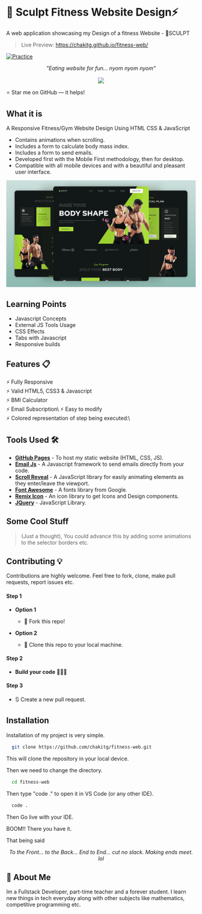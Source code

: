 #  💪 Sculpt Fitness Website Design⚡️

A web application showcasing my Design of a fitness Website - 💪SCULPT

> Live Preview: https://chakitg.github.io/fitness-web/

[![Practice](https://img.shields.io/badge/Practice-HTML/CSS/JS-orange.svg)]()

_<p align="center">"Eating website for fun... nyom nyom nyom"</p>_

<div align="center" style="text-align:center; margin:auto;">
<img align="center" src="https://i.imgur.com/EgCvXyK.png" width="150"/>
</div>


:star: Star me on GitHub — it helps!


## What it is
A Responsive Fitness/Gym Website Design Using HTML CSS & JavaScript
- Contains animations when scrolling.
- Includes a form to calculate body mass index.
- Includes a form to send emails.
- Developed first with the Mobile First methodology, then for desktop.
- Compatible with all mobile devices and with a beautiful and pleasant user interface.

![preview img](/preview.png)

## Learning Points
- Javascript Concepts
- External JS Tools Usage
- CSS Effects
- Tabs with Javascript
- Responsive builds

## Features 📋
⚡️ Fully Responsive\
⚡️ Valid HTML5, CSS3 & Javascript\
⚡️ BMI Calculator\
⚡️ Email Subscription\ 
⚡️ Easy to modify\
⚡️ Colored representation of step being executed:\


## Tools Used 🛠️
* [<b>GitHub Pages</b>](https://github.com/chakitg/sorting_visualiser/settings/pages) - To host my static website (HTML, CSS, JS).
* [<b>Email Js</b>](https://www.emailjs.com/) - A Javascript framework to send emails directly from your code.
* [<b>Scroll Reveal</b>](https://scrollrevealjs.org/) - A JavaScript library for easily animating elements as they enter/leave the viewport.
* [<b>Font Awesome</b>](https://fonts.google.com/) - A fonts library from Google.
* [<b>Remix Icon</b>](https://remixicon.com/) - An icon library to get Icons and Design components.
* [<b>JQuery</b>](https://jquery.com/) - JavaScript Library.

## Some Cool Stuff
> (Just a thought), You could advance this by adding some animations to the selector borders etc.

## Contributing 💡
Contributions are highly welcome. Feel free to fork, clone, make pull requests, report issues etc.
#### Step 1

- **Option 1**
    - 🍴 Fork this repo!

- **Option 2**
    - 👯 Clone this repo to your local machine.


#### Step 2

- **Build your code** 🔨🔨🔨

#### Step 3

- 🔃 Create a new pull request.

## Installation
Installation of my project is very simple. 

```bash
  git clone https://github.com/chakitg/fitness-web.git
```
This will clone the repository in your local device.

Then we need to change the directory.

```bash
  cd fitness-web
```

Then type "code ." to open it in VS Code (or any other IDE).
```bash
  code .
```

Then Go live with your IDE.

BOOM!! There you have it.

That being said
_<p align="center">To the Front... to the Back... End to End... cut no slack. Making ends meet. lol</p>_

## 🚀 About Me
Im a Fullstack Developer, part-time teacher and a forever student. I learn new things in tech everyday along with other subjects like mathematics, competitive programming etc.